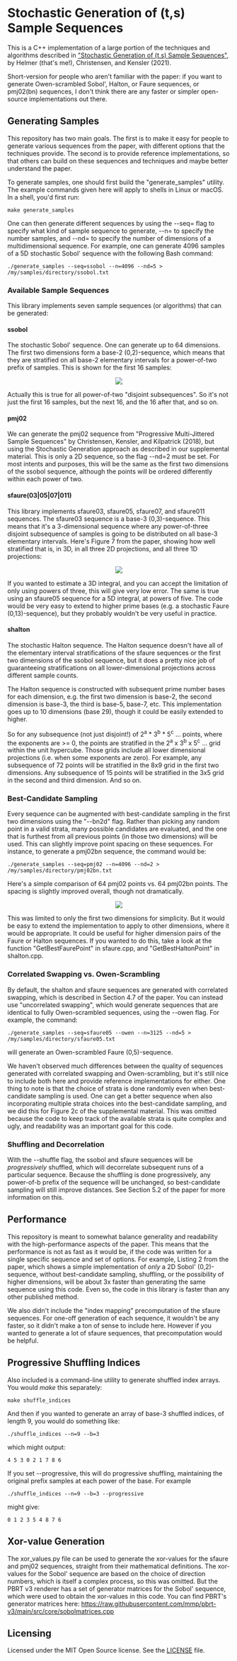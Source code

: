 # Stochastic Generation of (t,s) Sample Sequences

This is a C++ implementation of a large portion of the techniques and algorithms described in ["Stochastic Generation of (t,s) Sample Sequences"](https://www.seanet.com/~myandper/abstract/egsr21.htm), by Helmer (that's me!), Christensen, and Kensler (2021). 

Short-version for people who aren't familiar with the paper: if you want to generate Owen-scrambled Sobol', Halton, or Faure sequences, or pmj02(bn) sequences, I don't think there are any faster or simpler open-source implementations out there.

## Generating Samples

This repository has two main goals. The first is to make it easy for people to generate various sequences from the paper, with different options that the techniques provide. The second is to provide reference implementations, so that others can build on these sequences and techniques and maybe better understand the paper.

To generate samples, one should first build the "generate_samples" utility. The example commands given here will apply to shells in Linux or macOS. In a shell, you'd first run:

<pre><code>make generate_samples</code></pre>

One can then generate different sequences by using the --seq= flag to specify what kind of sample sequence to generate, --n= to specify the number samples, and --nd= to specify the number of dimensions of a multidimensional sequence. For example, one can generate 4096 samples of a 5D stochastic Sobol' sequence with the following Bash command:

<pre><code>./generate_samples --seq=ssobol --n=4096 --nd=5 > /my/samples/directory/ssobol.txt</code></pre>

### Available Sample Sequences

This library implements seven sample sequences (or algorithms) that can be generated:

#### ssobol

The stochastic Sobol' sequence. One can generate up to 64 dimensions. The first two dimensions form a base-2 (0,2)-sequence, which means that they are stratified on all base-2 elementary intervals for a power-of-two prefix of samples. This is shown for the first 16 samples:

<p align='center'>
	<img src='https://github.com/Andrew-Helmer/stochastic-generation/blob/main/images/ssobol02.jpg'><br>
</p>

Actually this is true for all power-of-two "disjoint subsequences". So it's not just the first 16 samples, but the next 16, and the 16 after that, and so on.

#### pmj02

We can generate the pmj02 sequence from "Progressive Multi-Jittered Sample Sequences" by Christensen, Kensler, and Kilpatrick (2018), but using the Stochastic Generation approach as described in our supplemental material. This is only a 2D sequence, so the flag --nd=2 must be set. For most intents and purposes, this will be the same as the first two dimensions of the ssobol sequence, although the points will be ordered differently within each power of two.

#### sfaure(03|05|07|011)

This library implements sfaure03, sfaure05, sfaure07, and sfaure011 sequences. The sfaure03 sequence is a base-3 (0,3)-sequence. This means that it's a 3-dimensional sequence where any power-of-three disjoint subsequence of samples is going to be distributed on all base-3 elementary intervals. Here's Figure 7 from the paper, showing how well stratified that is, in 3D, in all three 2D projections, and all three 1D projections:

<p align='center'>
	<img src='https://github.com/Andrew-Helmer/stochastic-generation/blob/main/images/sfaure03.jpg'><br>
</p>

If you wanted to estimate a 3D integral, and you can accept the limitation of only using powers of three, this will give very low error. The same is true using an sfaure05 sequence for a 5D integral, at powers of five. The code would be very easy to extend to higher prime bases (e.g. a stochastic Faure (0,13)-sequence), but they probably wouldn't be very useful in practice. 

#### shalton

The stochastic Halton sequence. The Halton sequence doesn't have all of the elementary interval stratifications of the sfaure sequences or the first two dimensions of the ssobol sequence, but it does a pretty nice job of guaranteeing stratifications on all lower-dimensional projections across different sample counts. 

The Halton sequence is constructed with subsequent prime number bases for each dimension, e.g. the first two dimension is base-2, the second dimension is base-3, the third is base-5, base-7, etc. This implementation goes up to 10 dimensions (base 29), though it could be easily extended to higher.

So for any subsequence (not just disjoint!) of 2<sup>a</sup> * 3<sup>b</sup> * 5<sup>c</sup> ... points, where the exponents are >= 0, the points are stratified in the 2<sup>a</sup> x 3<sup>b</sup> x 5<sup>c</sup> ... grid within the unit hypercube. Those grids include all lower dimensional projections (i.e. when some exponents are zero). For example, any subsequence of 72 points will be stratified in the 8x9 grid in the first two dimensions. Any subsequence of 15 points will be stratified in the 3x5 grid in the second and third dimension. And so on.

### Best-Candidate Sampling

Every sequence can be augmented with best-candidate sampling in the first two dimensions using the "--bn2d" flag. Rather than picking any random point in a valid strata, many possible candidates are evaluated, and the one that is furthest from all previous points (in those two dimensions) will be used. This can slightly improve point spacing on these sequences. For instance, to generate a pmj02bn sequence, the command would be:

<pre><code>./generate_samples --seq=pmj02 --n=4096 --nd=2 > /my/samples/directory/pmj02bn.txt</code></pre>

Here's a simple comparison of 64 pmj02 points vs. 64 pmj02bn points. The spacing is slightly improved overall, though not dramatically.

<p align='center'>
	<img src='https://github.com/Andrew-Helmer/stochastic-generation/blob/main/images/pmj02bn.jpg'><br>
</p>

This was limited to only the first two dimensions for simplicity. But it would be easy to extend the implementation to apply to other dimensions, where it would be appropriate. It could be useful for higher dimension pairs of the Faure or Halton sequences. If you wanted to do this, take a look at the function "GetBestFaurePoint" in sfaure.cpp, and "GetBestHaltonPoint" in shalton.cpp.

### Correlated Swapping vs. Owen-Scrambling

By default, the shalton and sfaure sequences are generated with correlated swapping, which is described in Section 4.7 of the paper. You can instead use "uncorrelated swapping", which would generate sequences that are identical to fully Owen-scrambled sequences, using the --owen flag. For example, the command:

<pre><code>./generate_samples --seq=sfaure05 --owen --n=3125 --nd=5 > /my/samples/directory/sfaure05.txt</code></pre>

will generate an Owen-scrambled Faure (0,5)-sequence.

We haven't observed much differences between the quality of sequences generated with correlated swapping and Owen-scrambling, but it's still nice to include both here and provide reference implementations for either. One thing to note is that the choice of strata is done randomly even when best-candidate sampling is used. One can get a better sequence when also incorporating multiple strata choices into the best-candidate sampling, and we did this for Figure 2c of the supplemental material. This was omitted because the code to keep track of the available strata is quite complex and ugly, and readability was an important goal for this code.

### Shuffling and Decorrelation

With the --shuffle flag, the ssobol and sfaure sequences will be *progressively* shuffled, which will decorrelate subsequent runs of a particular sequence. Because the shuffling is done progressively, any power-of-b prefix of the sequence will be unchanged, so best-candidate sampling will still improve distances. See Section 5.2 of the paper for more information on this.

## Performance

This repository is meant to somewhat balance generality and readability with the high-performance aspects of the paper. This means that the performance is not as fast as it would be, if the code was written for a single specific sequence and set of options. For example, Listing 2 from the paper, which shows a simple implementation of *only* a 2D Sobol' (0,2)-sequence, without best-candidate sampling, shuffling, or the possibility of higher dimensions, will be about 3x faster than generating the same sequence using this code. Even so, the code in this library is faster than any other published method.

We also didn't include the "index mapping" precomputation of the sfaure sequences. For one-off generation of each sequence, it wouldn't be any faster, so it didn't make a ton of sense to include here. However if you wanted to generate a lot of sfaure sequences, that precomputation would be helpful.

## Progressive Shuffling Indices

Also included is a command-line utility to generate shuffled index arrays. You would *make* this separately:

<pre><code>make shuffle_indices</code></pre>

And then if you wanted to generate an array of base-3 shuffled indices, of length 9, you would do something like:

<pre><code>./shuffle_indices --n=9 --b=3</code></pre>

which might output:

<pre><code>4 5 3 0 2 1 7 8 6</code></pre>

If you set --progressive, this will do progressive shuffling, maintaining the original prefix samples at each power of the base. For example

<pre><code>./shuffle_indices --n=9 --b=3 --progressive</code></pre>

might give:

<pre><code>0 1 2 3 5 4 8 7 6</code></pre>

## Xor-value Generation

The xor_values.py file can be used to generate the xor-values for the sfaure and pmj02 sequences, straight from their mathematical definitions. The xor-values for the Sobol' sequence are based on the choice of direction numbers, which is itself a complex process, so this was omitted. But the PBRT v3 renderer has a set of generator matrices for the Sobol' sequence, which were used to obtain the xor-values in this code. You can find PBRT's generator matrices here: https://raw.githubusercontent.com/mmp/pbrt-v3/main/src/core/sobolmatrices.cpp

## Licensing

Licensed under the MIT Open Source license. See the [LICENSE](/LICENSE) file. 
